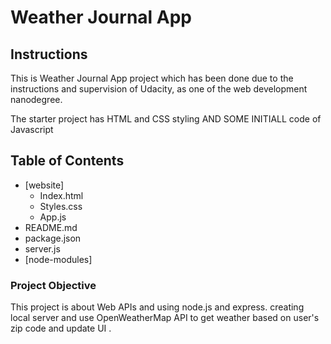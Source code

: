 # Weather Journal App


## Instructions

This is Weather Journal App project which has been done due to the instructions and supervision of Udacity, as one of the web development nanodegree.

The starter project has  HTML and CSS styling AND SOME INITIALL code of Javascript 


## Table of Contents

* [website]
    * Index.html
    * Styles.css
    * App.js
* README.md
* package.json
* server.js
* [node-modules]


### Project Objective

 This project is about Web APIs and using node.js and express.
 creating local server and use OpenWeatherMap API to get weather based on user's zip code and update UI .
 




